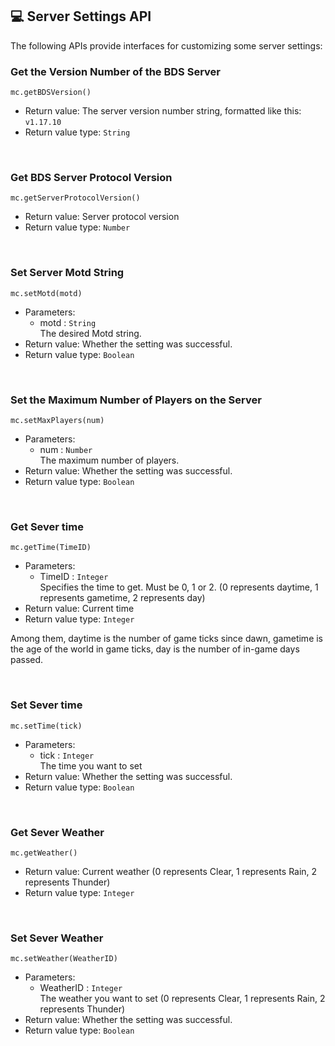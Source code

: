 ## 💻 Server Settings API

The following APIs provide interfaces for customizing some server settings:

### Get the Version Number of the BDS Server

`mc.getBDSVersion()`

- Return value: The server version number string, formatted like this: `v1.17.10`
- Return value type: `String`

<br>

### Get BDS Server Protocol Version 

`mc.getServerProtocolVersion()`

- Return value: Server protocol version 
- Return value type: `Number`

<br>

### Set Server Motd String  

`mc.setMotd(motd)`

- Parameters: 
  - motd : `String`  
    The desired Motd string.  
- Return value: Whether the setting was successful.
- Return value type: `Boolean`

<br>

### Set the Maximum Number of Players on the Server  

`mc.setMaxPlayers(num)`

- Parameters: 
  - num : `Number`  
    The maximum number of players.  
- Return value: Whether the setting was successful.
- Return value type: `Boolean`

<br>

### Get Sever time  

`mc.getTime(TimeID)`

- Parameters:
  - TimeID : `Integer`  
    Specifies the time to get. Must be 0, 1 or 2. (0 represents daytime, 1 represents gametime, 2 represents day)
- Return value: Current time
- Return value type: `Integer`

Among them, daytime is the number of game ticks since dawn, gametime is the age of the world in game ticks, day is the number of in-game days passed.

<br>

### Set Sever time   

`mc.setTime(tick)`

- Parameters:
  - tick : `Integer`  
    The time you want to set
- Return value: Whether the setting was successful.
- Return value type: `Boolean`

<br>

### Get Sever Weather  

`mc.getWeather()`

- Return value: Current weather (0 represents Clear, 1 represents Rain, 2 represents Thunder)
- Return value type: `Integer`

<br>

### Set Sever Weather  

`mc.setWeather(WeatherID)`

- Parameters:
  - WeatherID : `Integer`  
    The weather you want to set (0 represents Clear, 1 represents Rain, 2 represents Thunder)
- Return value: Whether the setting was successful.
- Return value type: `Boolean`

<br>
